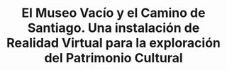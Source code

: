 ---
layout: publication
code: 2007-SIGPHI-museo_vacio_patrimonio
title: "El Museo Vacío y el Camino de Santiago. Una instalación de Realidad Virtual para la exploración del Patrimonio Cultural"
authors: Luis Hernández, Javier Taibo, David Blanco, José Iglesias, Antonio Seoane, Alberto Jaspe-Villanueva, and Rocío Mihura-Lopez
year: 2007
type: Conference full-paper
conference: Simposium de Informática Gráfica y Patrimonio Histórico (SIGPHI)
awards: 
abstract: ""
projects: 
 - 
doi: 
lab_website: 
youtube: https://www.youtube.com/watch?v=
bibtex_id: 

---